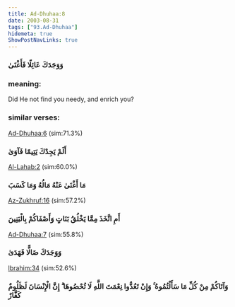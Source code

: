 ```yaml
---
title: Ad-Dhuhaa:8
date: 2003-08-31
tags: ["93.Ad-Dhuhaa"]
hidemeta: true 
ShowPostNavLinks: true 
---
```

### وَوَجَدَكَ عَائِلًا فَأَغْنَىٰ
### meaning: 
Did He not find you needy, and enrich you?
### similar verses: 

[Ad-Dhuhaa:6](/93/6) (sim:71.3%)

### أَلَمْ يَجِدْكَ يَتِيمًا فَآوَىٰ

[Al-Lahab:2](/111/2) (sim:60.0%)

### مَا أَغْنَىٰ عَنْهُ مَالُهُ وَمَا كَسَبَ

[Az-Zukhruf:16](/43/16) (sim:57.2%)

### أَمِ اتَّخَذَ مِمَّا يَخْلُقُ بَنَاتٍ وَأَصْفَاكُمْ بِالْبَنِينَ

[Ad-Dhuhaa:7](/93/7) (sim:55.8%)

### وَوَجَدَكَ ضَالًّا فَهَدَىٰ

[Ibrahim:34](/14/34) (sim:52.6%)

### وَآتَاكُمْ مِنْ كُلِّ مَا سَأَلْتُمُوهُ ۚ وَإِنْ تَعُدُّوا نِعْمَتَ اللَّهِ لَا تُحْصُوهَا ۗ إِنَّ الْإِنْسَانَ لَظَلُومٌ كَفَّارٌ
